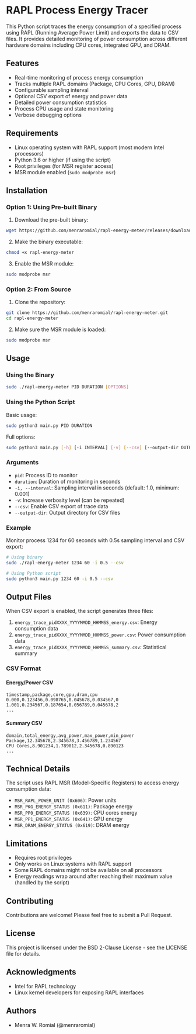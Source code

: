# RAPL Process Energy Tracer

This Python script traces the energy consumption of a specified process using RAPL (Running Average Power Limit) and exports the data to CSV files. It provides detailed monitoring of power consumption across different hardware domains including CPU cores, integrated GPU, and DRAM.

## Features

- Real-time monitoring of process energy consumption
- Tracks multiple RAPL domains (Package, CPU Cores, GPU, DRAM)
- Configurable sampling interval
- Optional CSV export of energy and power data
- Detailed power consumption statistics
- Process CPU usage and state monitoring
- Verbose debugging options

## Requirements

- Linux operating system with RAPL support (most modern Intel processors)
- Python 3.6 or higher (if using the script)
- Root privileges (for MSR register access)
- MSR module enabled (`sudo modprobe msr`)

## Installation

### Option 1: Using Pre-built Binary

1. Download the pre-built binary:
```bash
wget https://github.com/menraromial/rapl-energy-meter/releases/download/v1.0.0/rapl-energy-meter
```

2. Make the binary executable:
```bash
chmod +x rapl-energy-meter
```

3. Enable the MSR module:
```bash
sudo modprobe msr
```

### Option 2: From Source

1. Clone the repository:
```bash
git clone https://github.com/menraromial/rapl-energy-meter.git
cd rapl-energy-meter
```

2. Make sure the MSR module is loaded:
```bash
sudo modprobe msr
```

## Usage

### Using the Binary

```bash
sudo ./rapl-energy-meter PID DURATION [OPTIONS]
```

### Using the Python Script

Basic usage:
```bash
sudo python3 main.py PID DURATION
```

Full options:
```bash
sudo python3 main.py [-h] [-i INTERVAL] [-v] [--csv] [--output-dir OUTPUT_DIR] pid duration
```

### Arguments

- `pid`: Process ID to monitor
- `duration`: Duration of monitoring in seconds
- `-i, --interval`: Sampling interval in seconds (default: 1.0, minimum: 0.001)
- `-v`: Increase verbosity level (can be repeated)
- `--csv`: Enable CSV export of trace data
- `--output-dir`: Output directory for CSV files

### Example

Monitor process 1234 for 60 seconds with 0.5s sampling interval and CSV export:
```bash
# Using binary
sudo ./rapl-energy-meter 1234 60 -i 0.5 --csv

# Using Python script
sudo python3 main.py 1234 60 -i 0.5 --csv
```

## Output Files

When CSV export is enabled, the script generates three files:

1. `energy_trace_pidXXXX_YYYYMMDD_HHMMSS_energy.csv`: Energy consumption data
2. `energy_trace_pidXXXX_YYYYMMDD_HHMMSS_power.csv`: Power consumption data
3. `energy_trace_pidXXXX_YYYYMMDD_HHMMSS_summary.csv`: Statistical summary

### CSV Format

#### Energy/Power CSV
```
timestamp,package,core,gpu,dram,cpu
0.000,0.123456,0.098765,0.045678,0.034567,0
1.001,0.234567,0.187654,0.056789,0.045678,2
...
```

#### Summary CSV
```
domain,total_energy,avg_power,max_power,min_power
Package,12.345678,2.345678,3.456789,1.234567
CPU Cores,8.901234,1.789012,2.345678,0.890123
...
```

## Technical Details

The script uses RAPL MSR (Model-Specific Registers) to access energy consumption data:

- `MSR_RAPL_POWER_UNIT (0x606)`: Power units
- `MSR_PKG_ENERGY_STATUS (0x611)`: Package energy
- `MSR_PP0_ENERGY_STATUS (0x639)`: CPU cores energy
- `MSR_PP1_ENERGY_STATUS (0x641)`: GPU energy
- `MSR_DRAM_ENERGY_STATUS (0x619)`: DRAM energy

## Limitations

- Requires root privileges
- Only works on Linux systems with RAPL support
- Some RAPL domains might not be available on all processors
- Energy readings wrap around after reaching their maximum value (handled by the script)

## Contributing

Contributions are welcome! Please feel free to submit a Pull Request.

## License

This project is licensed under the BSD 2-Clause License - see the LICENSE file for details.

## Acknowledgments

- Intel for RAPL technology
- Linux kernel developers for exposing RAPL interfaces

## Authors

- Menra W. Romial (@menraromial)